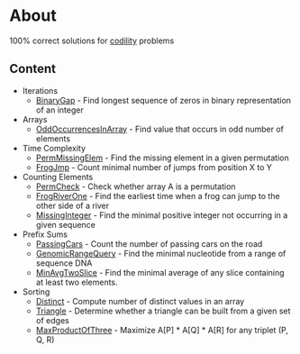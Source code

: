 # About
100% correct solutions for [codility](https://codility.com/programmers) problems
## Content
* Iterations
  * [BinaryGap](src/main/java/com/apulbere/codility/lesson1/binarygap/Solution.java) - Find longest sequence of zeros in binary representation of an integer
* Arrays
  * [OddOccurrencesInArray](src/main/java/com/apulbere/codility/lesson2/oddoccurences/Solution.java) - Find value that occurs in odd number of elements
* Time Complexity
  * [PermMissingElem](src/main/java/com/apulbere/codility/lesson3/permmissingelem/Solution.java) - Find the missing element in a given permutation
  * [FrogJmp](src/main/java/com/apulbere/codility/lesson3/frogjump/Solution.java) - Count minimal number of jumps from position X to Y
* Counting Elements
  * [PermCheck](src/main/java/com/apulbere/codility/lesson4/permcheck/Solution.java) - Check whether array A is a permutation
  * [FrogRiverOne](src/main/java/com/apulbere/codility/lesson4/frogriverone/Solution.java) - Find the earliest time when a frog can jump to the other side of a river
  * [MissingInteger](src/main/java/com/apulbere/codility/lesson4/missinginteger/Solution.java) - Find the minimal positive integer not occurring in a given sequence
* Prefix Sums
  * [PassingCars](src/main/java/com/apulbere/codility/lesson5/passingcars/Solution.java) - Count the number of passing cars on the road
  * [GenomicRangeQuery](src/main/scala/com/apulbere/codility/lesson5/genomicrangequery/Solution.scala) -  Find the minimal nucleotide from a range of sequence DNA
  * [MinAvgTwoSlice](src/main/scala/com/apulbere/codility/lesson5/minavgtwoslice/Solution.scala) -  Find the minimal average of any slice containing at least two elements.
* Sorting
  * [Distinct](src/main/scala/com/apulbere/codility/lesson6/distinct/Solution.scala) - Compute number of distinct values in an array
  * [Triangle](src/main/scala/com/apulbere/codility/lesson6/triangle/Solution.scala) - Determine whether a triangle can be built from a given set of edges
  * [MaxProductOfThree](src/main/scala/com/apulbere/codility/lesson6/maxproductofthree/Solution.scala) - Maximize A[P] * A[Q] * A[R] for any triplet (P, Q, R)